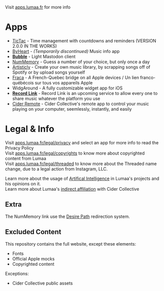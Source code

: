 Visit [apps.lumaa.fr](https://apps.lumaa.fr/) for more info

# Apps
- [TicTac](https://apps.lumaa.fr/app/tictac) - Time management with countdowns and reminders (VERSION 2.0.0 IN THE WORKS)
- [ByHeart](https://apps.lumaa.fr/app/byheart) - *(Temporarily discontinued)* Music info app
- [**Bubble**](https://apps.lumaa.fr/app/bubble) - Light Mastodon client 
- [NumMemory](https://d.lumaa.fr/nummemory) - Guess a number of your choice, but only once a day
- [Artisticly](https://apps.lumaa.fr/app/artisticly) - Create your own music library, by scrapping songs off of Spotify or by upload songs yourself
- [Fraca](https://apps.lumaa.fr/app/fraca) - A French-Quebec bridge on all Apple devices / Un lien franco-québécois sur tous vos appareils Apple
- WidgAround - A fully customizable widget app for iOS
- [**Record Link**](https://apps.lumaa.fr/app/recordlink) - Record Link is an upcoming service to allow every one to share music whatever the platform you use
- [Cider Remote](https://apps.lumaa.fr/app/remote) - Cider Collective's remote app to control your music playing on your computer, seemlessly, instantly, and easily

# Legal & Info
Visit [apps.lumaa.fr/legal/privacy](https://apps.lumaa.fr/legal/privacy) and select an app for more info to read the Privacy Policy\
Visit [apps.lumaa.fr/legal/copyrights](https://apps.lumaa.fr/legal/copyrights) to know more about copyrighted content from Lumaa\
Visit [apps.lumaa.fr/legal/threaded](https://apps.lumaa.fr/legal/threaded) to know more about the Threaded name change, due to a legal action from Instagram, LLC.

Learn more about the usage of [Artifical Intelligence](https://apps.lumaa.fr/legal/ai) in Lumaa's projects and his opinions on it.\
Learn more about Lumaa's [indirect affiliation](https://apps.lumaa.fr/legal/cider) with Cider Collective

## Extra
The NumMemory link use the [Desire Path](https://d.lumaa.fr/desirepath) redirection system.

## Excluded Content
This repository contains the full website, except these elements:
- Fonts
- Official Apple mocks
- Copyrighted content 

Exceptions:
- Cider Collective public assets
